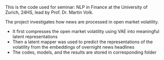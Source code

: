 This is the code used for seminar: NLP in Finance at the University of Zurich, 24HS, lead by Prof. Dr. Martin Volk.

The project investigates how news are processed in open market volatility.
- It first compresses the open market volatility using VAE into meaningful latent representations
- Then a latent mapper was used to predict the representations of the volatility from the embeddings of overnight news headlines
- The codes, models, and the results are stored in corresponding folder
